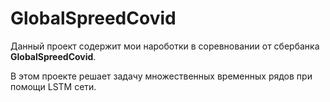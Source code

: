 # GlobalSpreedCovid
Данный проект содержит мои нароботки в соревновании от сбербанка **GlobalSpreedCovid**.

В этом проекте решает задачу множественных временных рядов при помощи LSTM сети.
